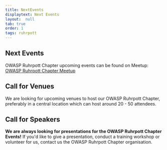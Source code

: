 ```yaml
---
title: NextEvents
displaytext: Next Events
layout:  null
tab: true
order: 1
tags: ruhrpott
---
```


## Next Events

OWASP Ruhrpott Chapter upcoming events can be found on Meetup: [OWASP Ruhrpott Chapter Meetup](https://www.meetup.com/notyetdefined/)

## Call for Venues
We are looking for upcoming venues to host our OWASP Ruhrpott Chapter, preferably in a central location which can host around 20 - 50 attendees.

## Call for Speakers
**We are always looking for presentations for the OWASP Ruhrpott Chapter Events!** If you'd like to give a presentation, conduct a training workshop or volunteer for us, contact us the OWASP Ruhrpott Chapter organisation.
